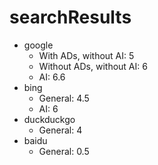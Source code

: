 # searchResults
* google
  * With ADs, without AI: 5
  * Without ADs, without AI: 6
  * AI: 6.6
* bing
  *  General: 4.5
  * AI: 6
* duckduckgo
  * General: 4
* baidu
  * General: 0.5

